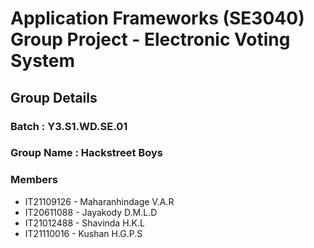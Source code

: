 # **Application Frameworks (SE3040) Group Project - Electronic Voting System**

## Group Details

### Batch : Y3.S1.WD.SE.01

### Group Name : Hackstreet Boys

### Members

- IT21109126 - Maharanhindage V.A.R
- IT20611088 - Jayakody D.M.L.D
- IT21012488 - Shavinda H.K.L
- IT21110016 - Kushan H.G.P.S